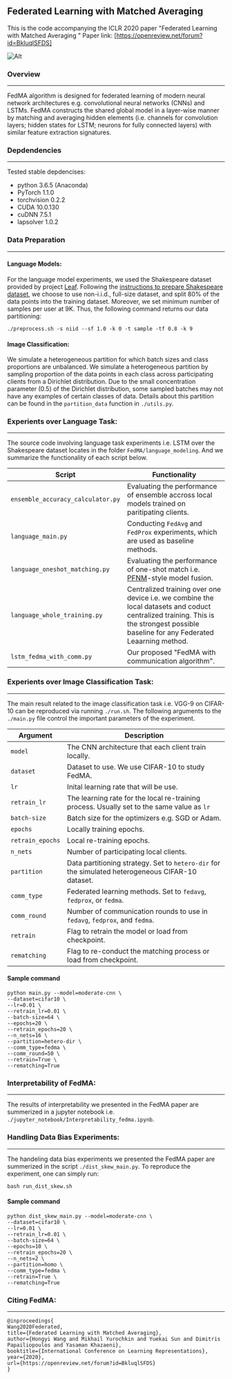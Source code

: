 ## Federated Learning with Matched Averaging
This is the code accompanying the ICLR 2020 paper "Federated Learning with Matched Averaging " Paper link: [https://openreview.net/forum?id=BkluqlSFDS]

![Alt](https://repobeats.axiom.co/api/embed/705163eb0ad960618a2f6fedbb1947992ba5a212.svg "Repobeats analytics image")

### Overview
---
FedMA algorithm is designed for federated learning of modern neural network architectures e.g. convolutional neural networks (CNNs) and LSTMs. FedMA constructs the shared global model in a layer-wise manner by matching and averaging hidden elements (i.e. channels for convolution layers; hidden states for LSTM; neurons for fully connected layers) with similar feature extraction signatures.

### Depdendencies
---
Tested stable depdencises:
* python 3.6.5 (Anaconda)
* PyTorch 1.1.0
* torchvision 0.2.2
* CUDA 10.0.130
* cuDNN 7.5.1
* lapsolver 1.0.2

### Data Preparation
---
#### Language Models:
For the language model experiments, we used the Shakespeare dataset provided by project [Leaf](https://github.com/TalwalkarLab/leaf). Following the [instructions to prepare Shakespeare dataset](https://github.com/TalwalkarLab/leaf/tree/master/data/shakespeare), we choose to use non-i.i.d., full-size dataset, and split 80% of the data points into the training dataset. Moreover, we set minimum number of samples per user at 9K. 
Thus, the following command returns our data partitioning:
```
./preprocess.sh -s niid --sf 1.0 -k 0 -t sample -tf 0.8 -k 9
```

#### Image Classification:
We simulate a heterogeneous partition for which batch sizes and class proportions are unbalanced. We simulate a heterogeneous partition by sampling proportion of the data points in each class across participating clients from a Dirichlet distribution.  Due to the small concentration parameter (0.5) of the Dirichlet distribution, some sampled batches may not have any examples
of certain classes of data. Details about this partition can be found in the `partition_data` function in `./utils.py`.

### Experients over Language Task:
---
The source code involving language task experiments i.e. LSTM over the Shakespeare dataset locates in the folder `FedMA/language_modeling`. And we summarize the functionality of each script below.

| Script                      | Functionality                                 |
| ----------------------------- | ---------------------------------------- |
| `ensemble_accuracy_calculator.py` | Evaluating the performance of ensemble accross local models trained on paritipating clients. |
| `language_main.py`      | Conducting `FedAvg` and `FedProx` experiments, which are used as baseline methods. |
| `language_oneshot_matching.py` | Evaluating the performance of one-shot match i.e. [PFNM](https://github.com/IBM/probabilistic-federated-neural-matching)-style model fusion. |
| `language_whole_training.py` | Centralized training over one device i.e. we combine the local datasets and coduct centralized training. This is the strongest possible baseline for any Federated Leaarning method. |
| `lstm_fedma_with_comm.py` | Our proposed "FedMA with communication algorithm". |

### Experients over Image Classification Task:
---
The main result related to the image classification task i.e. VGG-9 on CIFAR-10 can be reproduced via running `./run.sh`. The following arguments to the `./main.py` file control the important parameters of the experiment.

| Argument                      | Description                                 |
| ----------------------------- | ---------------------------------------- |
| `model`                     | The CNN architecture that each client train locally. |
| `dataset`      | Dataset to use. We use CIFAR-10 to study FedMA. |
| `lr` | Inital learning rate that will be use. |
| `retrain_lr` | The learning rate for the local re-training process. Usually set to the same value as `lr` |
| `batch-size` | Batch size for the optimizers e.g. SGD or Adam. |
| `epochs` | Locally training epochs. |
| `retrain_epochs` | Local re-training epochs. |
| `n_nets` | Number of participating local clients. |
| `partition`  | Data partitioning strategy. Set to `hetero-dir` for the simulated heterogeneous CIFAR-10 dataset. |
| `comm_type`    | Federated learning methods. Set to `fedavg`, `fedprox`, or `fedma`.  |
| `comm_round`    | Number of communication rounds to use in `fedavg`, `fedprox`, and `fedma`. |
| `retrain`    | Flag to retrain the model or load from checkpoint.   |
| `rematching` | Flag to re-conduct the matching process or load from checkpoint. |

#### Sample command
```
python main.py --model=moderate-cnn \
--dataset=cifar10 \
--lr=0.01 \
--retrain_lr=0.01 \
--batch-size=64 \
--epochs=20 \
--retrain_epochs=20 \
--n_nets=16 \
--partition=hetero-dir \
--comm_type=fedma \
--comm_round=50 \
--retrain=True \
--rematching=True
```

### Interpretability of FedMA:
---
The results of interpretability we presented in the FedMA paper are summerized in a jupyter notebook i.e. `./jupyter_notebook/Interpretability_fedma.ipynb`.

### Handling Data Bias Experiments:
---
The handeling data bias experiments we presented the FedMA paper are summerized in the script `./dist_skew_main.py`. To reproduce the experiment, one can simply run:
```
bash run_dist_skew.sh
```

#### Sample command
```
python dist_skew_main.py --model=moderate-cnn \
--dataset=cifar10 \
--lr=0.01 \
--retrain_lr=0.01 \
--batch-size=64 \
--epochs=10 \
--retrain_epochs=20 \
--n_nets=2 \
--partition=homo \
--comm_type=fedma \
--retrain=True \
--rematching=True
```

### Citing FedMA:
---
```
@inproceedings{
Wang2020Federated,
title={Federated Learning with Matched Averaging},
author={Hongyi Wang and Mikhail Yurochkin and Yuekai Sun and Dimitris Papailiopoulos and Yasaman Khazaeni},
booktitle={International Conference on Learning Representations},
year={2020},
url={https://openreview.net/forum?id=BkluqlSFDS}
}
```
